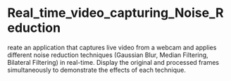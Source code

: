 # Real_time_video_capturing_Noise_Reduction
reate an application that captures live video from a webcam and applies different noise reduction techniques (Gaussian Blur, Median Filtering, Bilateral Filtering) in real-time. Display the original and processed frames simultaneously to demonstrate the effects of each technique.
